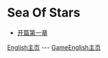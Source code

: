 # Sea Of Stars
* [开篇第一章](Start.md)    

[English主页](../../README.md) --- [GameEnglish主页](../README.md)